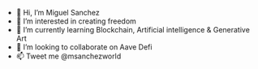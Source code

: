 - 👋 Hi, I’m Miguel Sanchez
- 👀 I’m interested in creating freedom
- 🌱 I’m currently learning Blockchain, Artificial intelligence & Generative Art
- 💞️ I’m looking to collaborate on Aave Defi
- 📫 Tweet me @msanchezworld

<!---
MSanchezWorld/MSanchezWorld is a ✨ special ✨ repository because its `README.md` (this file) appears on your GitHub profile.
You can click the Preview link to take a look at your changes.
--->
